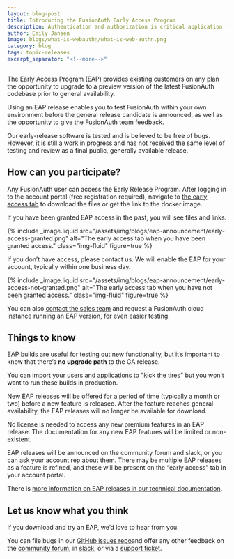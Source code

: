 ```yaml
---
layout: blog-post
title: Introducing the FusionAuth Early Access Program
description: Authentication and authorization is critical application functionality. How can you stay on top of the latest features without affecting your users?
author: Emily Jansen
image: blogs/what-is-webauthn/what-is-web-authn.png
category: blog
tags: topic-releases
excerpt_separator: "<!--more-->"
---
```


The Early Access Program (EAP) provides existing customers on any plan the opportunity to upgrade to a preview version of the latest FusionAuth codebase prior to general availability.

<!--more-->

Using an EAP release enables you to test FusionAuth within your own environment before the general release candidate is announced, as well as the opportunity to give the FusionAuth team feedback. 

Our early-release software is tested and is believed to be free of bugs. However, it is still a work in progress and has not received the same level of testing and review as a final public, generally available release.

## How can you participate?

Any FusionAuth user can access the Early Release Program. After logging in to the account portal (free registration required), navigate to [the early access tab](https://account.fusionauth.io/account/early-access/) to download the files or get the link to the docker image. 

If you have been granted EAP access in the past, you will see files and links.

{% include _image.liquid src="/assets/img/blogs/eap-announcement/early-access-granted.png" alt="The early access tab when you have been granted access." class="img-fluid" figure=true %}

If you don’t have access, please contact us. We will enable the EAP for your account, typically within one business day.

{% include _image.liquid src="/assets/img/blogs/eap-announcement/early-access-not-granted.png" alt="The early access tab when you have not been granted access." class="img-fluid" figure=true %}

You can also [contact the sales team](/contact) and request a FusionAuth cloud instance running an EAP version, for even easier testing.

## Things to know

EAP builds are useful for testing out new functionality, but it’s important to know that there’s **no upgrade path** to the GA release.

You can import your users and applications to "kick the tires" but you won’t want to run these builds in production.

New EAP releases will be offered for a period of time (typically a month or two) before a new feature is released. After the feature reaches general availability, the EAP releases will no longer be available for download.

No license is needed to access any new premium features in an EAP release. The documentation for any new EAP features will be limited or non-existent.

EAP releases will be announced on the community forum and slack, or you can ask your account rep about them. There may be multiple EAP releases as a feature is refined, and these will be present on the “early access” tab in your account portal.

There is [more information on EAP releases in our technical documentation](https://fusionauth.io/docs/v1/tech/admin-guide/releases#early-access-program).

## Let us know what you think

If you download and try an EAP, we’d love to hear from you.

You can file bugs in our [GitHub issues repo](https://github.com/fusionauth/fusionauth-issues/issues)and offer any other feedback on the [community forum](https://fusionauth.io/community/forum/), in [slack](https://fusionauth.slack.com/), or via a [support ticket](https://account.fusionauth.io/account/support/). 

